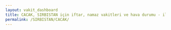 ```yaml
---
layout: vakit_dashboard
title: CACAK, SIRBISTAN için iftar, namaz vakitleri ve hava durumu - ilçe/eyalet seç
permalink: /SIRBISTAN/CACAK/
---
```


<script type="text/javascript">
  var GLOBAL_COUNTRY = 'SIRBISTAN';
  var GLOBAL_CITY = 'CACAK';
  var GLOBAL_STATE = '';
  var lat = 72;
  var lon = 21;
</script>
